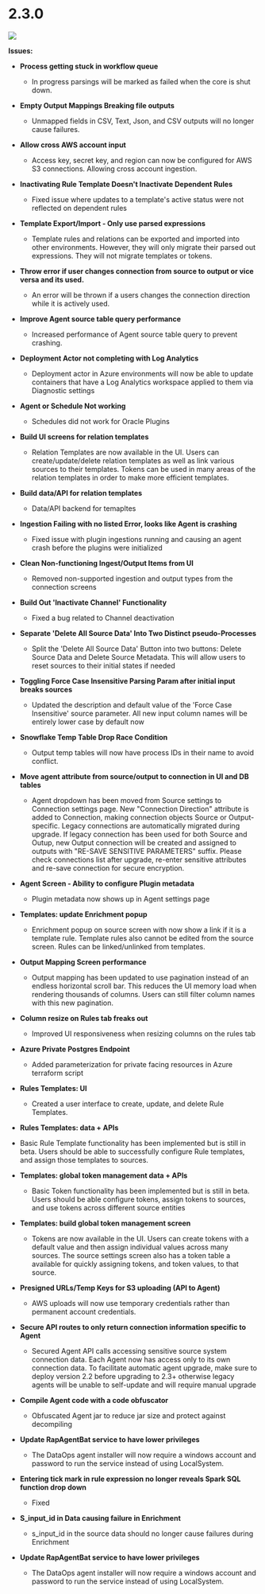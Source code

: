 # 2.3.0

![](https://arn-resources.upraise.io/841a435c-88f0-35f3-a8dc-65da0b4cb26d/10000/1031/images/arn_file_2021-01-12-19-36-09-528.png)

**Issues:**

* **Process getting stuck in workflow queue**

  * In progress parsings will be marked as failed when the core is shut down.

* **Empty Output Mappings Breaking file outputs**

  * Unmapped fields in CSV, Text, Json, and CSV outputs will no longer cause failures.

* **Allow cross AWS account input**

  * Access key, secret key, and region can now be configured for AWS S3 connections. Allowing cross account ingestion.

* **Inactivating Rule Template Doesn't Inactivate Dependent Rules**

  * Fixed issue where updates to a template's active status were not reflected on dependent rules

* **Template Export/Import - Only use parsed expressions**

  * Template rules and relations can be exported and imported into other environments. However, they will only migrate their parsed out expressions. They will not migrate templates or tokens.

* **Throw error if user changes connection from source to output or vice versa and its used.**

  * An error will be thrown if a users changes the connection direction while it is actively used.

* **Improve Agent source table query performance**

  * Increased performance of Agent source table query to prevent crashing.

* **Deployment Actor not completing with Log Analytics**

  * Deployment actor in Azure environments will now be able to update containers that have a Log Analytics workspace applied to them via Diagnostic settings

* **Agent or Schedule Not working**

  * Schedules did not work for Oracle Plugins

* **Build UI screens for relation templates**

  * Relation Templates are now available in the UI. Users can create/update/delete relation templates as well as link various sources to their templates. Tokens can be used in many areas of the relation templates in order to make more efficient templates.

* **Build data/API for relation templates**

  * Data/API backend for temapltes

* **Ingestion Failing with no listed Error, looks like Agent is crashing**

  * Fixed issue with plugin ingestions running and causing an agent crash before the plugins were initialized

* **Clean Non-functioning Ingest/Output Items from UI**

  * Removed non-supported ingestion and output types from the connection screens

* **Build Out 'Inactivate Channel' Functionality**

  * Fixed a bug related to Channel deactivation

* **Separate 'Delete All Source Data' Into Two Distinct pseudo-Processes**

  * Split the 'Delete All Source Data' Button into two buttons: Delete Source Data and Delete Source Metadata. This will allow users to reset sources to their initial states if needed

* **Toggling Force Case Insensitive Parsing Param after initial input breaks sources**

  * Updated the description and default value of the 'Force Case Insensitive' source parameter. All new input column names will be entirely lower case by default now

* **Snowflake Temp Table Drop Race Condition**

  * Output temp tables will now have process IDs in their name to avoid conflict.

* **Move agent attribute from source/output to connection in UI and DB tables**

  * Agent dropdown has been moved from Source settings to Connection settings page. New "Connection Direction" attribute is added to Connection, making connection objects Source or Output-specific. Legacy connections are automatically migrated during upgrade. If legacy connection has been used for both Source and Outup, new Output connection will be created and assigned to outputs with "RE-SAVE SENSITIVE PARAMETERS" suffix. Please check connections list after upgrade, re-enter sensitive attributes and re-save connection for secure encryption.

* **Agent Screen - Ability to configure Plugin metadata**

  * Plugin metadata now shows up in Agent settings page

* **Templates: update Enrichment popup**

  * Enrichment popup on source screen with now show a link if it is a template rule. Template rules also cannot be edited from the source screen. Rules can be linked/unlinked from templates.

* **Output Mapping Screen performance**

  * Output mapping has been updated to use pagination instead of an endless horizontal scroll bar. This reduces the UI memory load when rendering thousands of columns. Users can still filter column names with this new pagination.

* **Column resize on Rules tab freaks out**

  * Improved UI responsiveness when resizing columns on the rules tab

* **Azure Private Postgres Endpoint**

  * Added parameterization for private facing resources in Azure terraform script

* **Rules Templates: UI**

  * Created a user interface to create, update, and delete Rule Templates.

*  **Rules Templates: data + APIs**

  * Basic Rule Template functionality has been implemented but is still in beta. Users should be able to successfully configure Rule templates, and assign those templates to sources.

* **Templates: global token management data + APIs**

  * Basic Token functionality has been implemented but is still in beta. Users should be able configure tokens, assign tokens to sources, and use tokens across different source entities

* **Templates: build global token management screen**

  * Tokens are now available in the UI. Users can create tokens with a default value and then assign individual values across many sources. The source settings screen also has a token table a available for quickly assigning tokens, and token values, to that source.

* **Presigned URLs/Temp Keys for S3 uploading \(API to Agent\)**

  * AWS uploads will now use temporary credentials rather than permanent account credentials.

* **Secure API routes to only return connection information specific to Agent**

  * Secured Agent API calls accessing sensitive source system connection data. Each Agent now has access only to its own connection data. To facilitate automatic agent upgrade, make sure to deploy version 2.2 before upgrading to 2.3+ otherwise legacy agents will be unable to self-update and will require manual upgrade

* **Compile Agent code with a code obfuscator**

  * Obfuscated Agent jar to reduce jar size and protect against decompiling

* **Update RapAgentBat service to have lower privileges**

  * The DataOps agent installer will now require a windows account and password to run the service instead of using LocalSystem.

* **Entering tick mark in rule expression no longer reveals Spark SQL function drop down**

  * Fixed

* **S\_input\_id in Data causing failure in Enrichment**

  * s\_input\_id in the source data should no longer cause failures during Enrichment

* **Update RapAgentBat service to have lower privileges**
  * The DataOps agent installer will now require a windows account and password to run the service instead of using LocalSystem.

